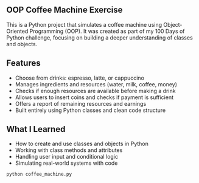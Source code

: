 ## OOP Coffee Machine Exercise

This is a Python project that simulates a coffee machine using Object-Oriented Programming (OOP). It was created as part of my 100 Days of Python challenge, focusing on building a deeper understanding of classes and objects.

## Features

- Choose from drinks: espresso, latte, or cappuccino  
- Manages ingredients and resources (water, milk, coffee, money)  
- Checks if enough resources are available before making a drink  
- Allows users to insert coins and checks if payment is sufficient  
- Offers a report of remaining resources and earnings  
- Built entirely using Python classes and clean code structure

## What I Learned

- How to create and use classes and objects in Python  
- Working with class methods and attributes  
- Handling user input and conditional logic  
- Simulating real-world systems with code

```bash
python coffee_machine.py